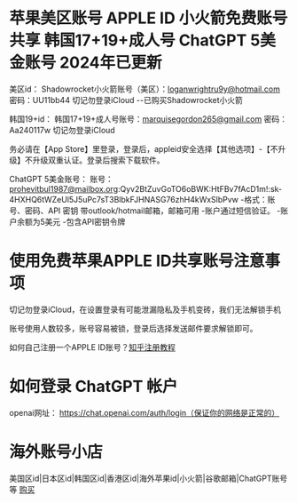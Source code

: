 # 苹果美区账号 APPLE ID 小火箭免费账号共享 韩国17+19+成人号 ChatGPT 5美金账号 2024年已更新

美区id：
Shadowrocket小火箭账号（美区）：loganwrightru9y@hotmail.com 密码：UU11bb44 切记勿登录iCloud --已购买Shadowrocket小火箭

韩国19+id：
韩国17+19+成人号账号：marquisegordon265@gmail.com 密码：Aa240117w 切记勿登录iCloud

务必请在【App Store】里登录，登录后，appleid安全选择【其他选项】-【不升级】不升级双重认证。登录后搜索下载软件。

ChatGPT 5美金账号：
账号：prohevitbul1987@mailbox.org:Qyv2BtZuvGoTO6oBWK:HtFBv7fAcD1m!: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  -格式：账号、密码、API 密钥
带outlook/hotmail邮箱，邮箱可用 -账户通过短信验证。 -账户余额为5美元 -包含API密钥令牌


# 使用免费苹果APPLE ID共享账号注意事项
切记勿登录iCloud，在设置登录有可能泄漏隐私及手机变砖，我们无法解锁手机

账号使用人数较多，账号容易被锁，登录后选择发送邮件要求解锁即可。

如何自己注册一个APPLE ID账号？[知乎注册教程](https://zhuanlan.zhihu.com/p/367821925)

# 如何登录 ChatGPT 帐户
openai网址： https://chat.openai.com/auth/login（保证你的网络是正常的）

# 海外账号小店
美国区id|日本区id|韩国区id|香港区id|海外苹果id|小火箭|谷歌邮箱|ChatGPT账号等 [购买](https://v1.uzhika.com/links/59190462)
